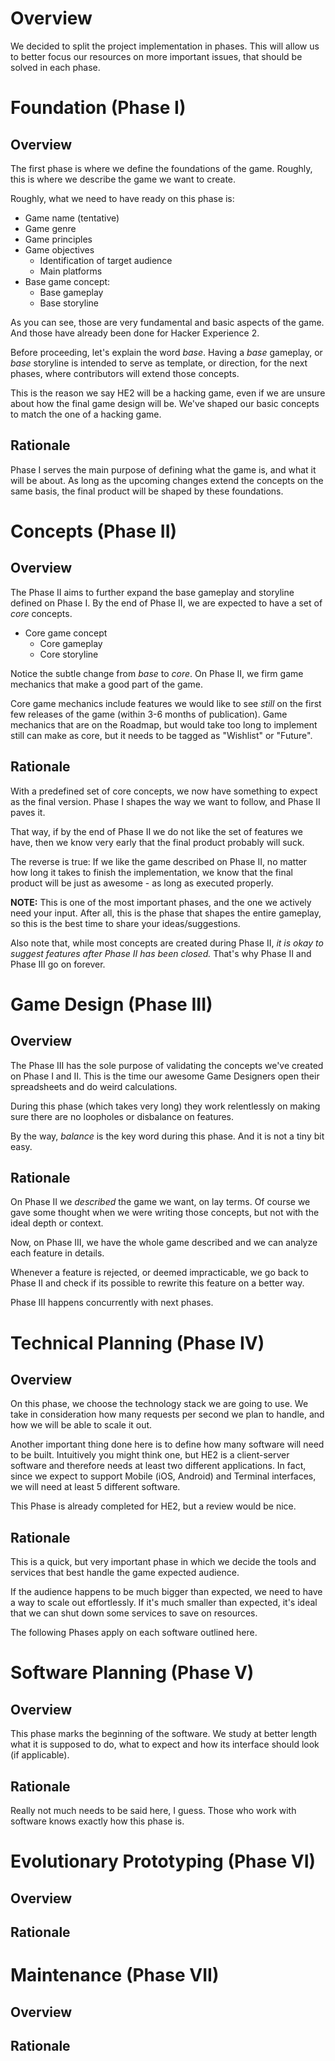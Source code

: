 # Overview

We decided to split the project implementation in phases. This will allow us to better focus our resources on more important issues, that should be solved in each phase.

# Foundation (Phase I)

## Overview

The first phase is where we define the foundations of the game. Roughly, this is where we describe the game we want to create.

Roughly, what we need to have ready on this phase is:

- Game name (tentative)
- Game genre
- Game principles
- Game objectives
  - Identification of target audience
  - Main platforms
- Base game concept: 
  - Base gameplay
  - Base storyline

As you can see, those are very fundamental and basic aspects of the game. And those have already been done for Hacker Experience 2.

Before proceeding, let's explain the word *base*. Having a *base* gameplay, or *base* storyline is intended to serve as template, or direction, for the next phases, where contributors will extend those concepts.

This is the reason we say HE2 will be a hacking game, even if we are unsure about how the final game design will be. We've shaped our basic concepts to match the one of a hacking game.

## Rationale

Phase I serves the main purpose of defining what the game is, and what it will be about. As long as the upcoming changes extend the concepts on the same basis, the final product will be shaped by these foundations.

# Concepts (Phase II)

## Overview

The Phase II aims to further expand the base gameplay and storyline defined on Phase I. By the end of Phase II, we are expected to have a set of *core* concepts.

- Core game concept
  - Core gameplay
  - Core storyline

Notice the subtle change from *base* to *core*. On Phase II, we firm game mechanics that make a good part of the game.

Core game mechanics include features we would like to see *still* on the first few releases of the game (within 3-6 months of publication). Game mechanics that are on the Roadmap, but would take too long to implement still can make as core, but it needs to be tagged as "Wishlist" or "Future".

## Rationale

With a predefined set of core concepts, we now have something to expect as the final version. Phase I shapes the way we want to follow, and Phase II paves it. 

That way, if by the end of Phase II we do not like the set of features we have, then we know very early that the final product probably will suck. 

The reverse is true: If we like the game described on Phase II, no matter how long it takes to finish the implementation, we know that the final product will be just as awesome - as long as executed properly.

**NOTE:** This is one of the most important phases, and the one we actively need your input. After all, this is the phase that shapes the entire gameplay, so this is the best time to share your ideas/suggestions.

Also note that, while most concepts are created during Phase II, *it is okay to suggest features after Phase II has been closed.* That's why Phase II and Phase III go on forever.

# Game Design (Phase III)

## Overview

The Phase III has the sole purpose of validating the concepts we've created on Phase I and II. This is the time our awesome Game Designers open their spreadsheets and do weird calculations.

During this phase (which takes very long) they work relentlessly on making sure there are no loopholes or disbalance on features.

By the way, *balance* is the key word during this phase. And it is not a tiny bit easy.

## Rationale

On Phase II we *described* the game we want, on lay terms. Of course we gave some thought when we were writing those concepts, but not with the ideal depth or context.

Now, on Phase III, we have the whole game described and we can analyze each feature in details.

Whenever a feature is rejected, or deemed impracticable, we go back to Phase II and check if its possible to rewrite this feature on a better way. 

Phase III happens concurrently with next phases.

# Technical Planning (Phase IV)

## Overview

On this phase, we choose the technology stack we are going to use. We take in consideration how many requests per second we plan to handle, and how we will be able to scale it out.

Another important thing done here is to define how many software will need to be built. Intuitively you might think one, but HE2 is a client-server software and therefore needs at least two different applications. In fact, since we expect to support Mobile (iOS, Android) and Terminal interfaces, we will need at least 5 different software.

This Phase is already completed for HE2, but a review would be nice.

## Rationale

This is a quick, but very important phase in which we decide the tools and services that best handle the game expected audience.

If the audience happens to be much bigger than expected, we need to have a way to scale out effortlessly. If it's much smaller than expected, it's ideal that we can shut down some services to save on resources.

The following Phases apply on each software outlined here.

# Software Planning (Phase V)

## Overview

This phase marks the beginning of the software. We study at better length what it is supposed to do, what to expect and how its interface should look (if applicable).

## Rationale

Really not much needs to be said here, I guess. Those who work with software knows exactly how this phase is.

# Evolutionary Prototyping (Phase VI)

## Overview



## Rationale

# Maintenance (Phase VII)

## Overview

## Rationale